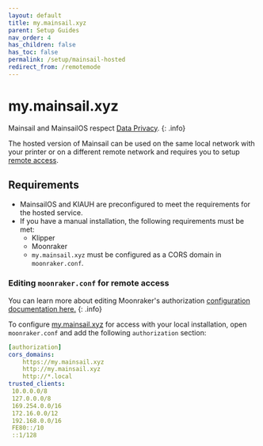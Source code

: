 ```yaml
---
layout: default
title: my.mainsail.xyz
parent: Setup Guides
nav_order: 4
has_children: false
has_toc: false
permalink: /setup/mainsail-hosted
redirect_from: /remotemode
---
```


# my.mainsail.xyz

Mainsail and MainsailOS respect [Data Privacy](../data-privacy). 
{: .info}

The hosted version of Mainsail can be used on the same local network with your printer or on a different remote network and requires you to setup [remote access](../quicktips/remote-access).

## Requirements

- MainsailOS and KIAUH are preconfigured to meet the requirements for the hosted service.
- If you have a manual installation, the following requirements must be met:
  * Klipper
  * Moonraker
  * `my.mainsail.xyz` must be configured as a CORS domain in `moonraker.conf`.

### Editing `moonraker.conf` for remote access

You can  learn more about editing Moonraker's authorization [configuration documentation here.](https://moonraker.readthedocs.io/en/latest/configuration/#authorization)
{: .info}

To configure [my.mainsail.xyz](http://my.mainsail.xyz) for access with your local installation, open `moonraker.conf`  and add the following `authorization` section: 

```yml
[authorization]
cors_domains:
    https://my.mainsail.xyz
    http://my.mainsail.xyz
    http://*.local
trusted_clients:
 10.0.0.0/8
 127.0.0.0/8
 169.254.0.0/16
 172.16.0.0/12
 192.168.0.0/16
 FE80::/10
 ::1/128
```
